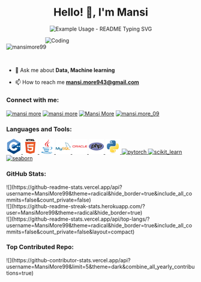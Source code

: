 <h1 align="center">Hello! 👋, I'm Mansi </h1>


<p align="center">
  <img src="https://readme-typing-svg.demolab.com/?lines=AI+Engineer!;A+Passionate+Data+Scientist!;Join+me+in+Tech+events+at+SF!&font=Fira%20Code&center=true&width=380&height=50&duration=4000&pause=1000" alt="Example Usage - README Typing SVG">
</p>

<img align="right" alt="Coding" width="400" src="https://media.tenor.com/PP9v7VIs6R4AAAAd/scaler-create-impact.gif">


<p align="left"> <img src="https://komarev.com/ghpvc/?username=mansimore99&label=Profile%20views&color=0e75b6&style=flat" alt="mansimore99" /> </p>

<p align="left"> <a href="https://twitter.com/" target="blank"><img src="https://img.shields.io/twitter/follow/?logo=twitter&style=for-the-badge" alt="" /></a> </p>


- 💬 Ask me about **Data, Machine learning**

- 📫 How to reach me **mansi.more943@gmail.com**

<h3 align="left">Connect with me:</h3>
<p align="left">
<a href="https://linkedin.com/in/mansi-more-0943" target="blank"><img align="center" src="https://raw.githubusercontent.com/rahuldkjain/github-profile-readme-generator/master/src/images/icons/Social/linked-in-alt.svg" alt="mansi more" height="30" width="40" /></a>
<a href="https://medium.com/@mansi.more943" target="blank"><img align="center" src="https://img.shields.io/badge/Medium-12100E?logo=medium&logoColor=white" alt="mansi more" height="30" width="40" /></a>
<a href="https://x.com/MansiMore99" target="blank"><img align="center" src="![image](https://github.com/user-attachments/assets/f4f5b903-da28-4d18-9f2f-5b0ac6988c0c)
" alt="Mansi More" height="30" width="40" /></a>
<a href="https://instagram.com/mansi.more_09" target="blank"><img align="center" src="https://raw.githubusercontent.com/rahuldkjain/github-profile-readme-generator/master/src/images/icons/Social/instagram.svg" alt="mansi.more_09" height="30" width="40" /></a>
</p>

<h3 align="left">Languages and Tools:</h3>
<p align="left"> <a href="https://www.w3schools.com/cpp/" target="_blank" rel="noreferrer"> <img src="https://raw.githubusercontent.com/devicons/devicon/master/icons/cplusplus/cplusplus-original.svg" alt="cplusplus" width="40" height="40"/> </a> <a href="https://www.w3.org/html/" target="_blank" rel="noreferrer"> <img src="https://raw.githubusercontent.com/devicons/devicon/master/icons/html5/html5-original-wordmark.svg" alt="html5" width="40" height="40"/> </a> <a href="https://www.java.com" target="_blank" rel="noreferrer"> <img src="https://raw.githubusercontent.com/devicons/devicon/master/icons/java/java-original.svg" alt="java" width="40" height="40"/> </a> <a href="https://www.mysql.com/" target="_blank" rel="noreferrer"> <img src="https://raw.githubusercontent.com/devicons/devicon/master/icons/mysql/mysql-original-wordmark.svg" alt="mysql" width="40" height="40"/> </a> <a href="https://www.oracle.com/" target="_blank" rel="noreferrer"> <img src="https://raw.githubusercontent.com/devicons/devicon/master/icons/oracle/oracle-original.svg" alt="oracle" width="40" height="40"/> </a> <a href="https://www.php.net" target="_blank" rel="noreferrer"> <img src="https://raw.githubusercontent.com/devicons/devicon/master/icons/php/php-original.svg" alt="php" width="40" height="40"/> </a> <a href="https://www.python.org" target="_blank" rel="noreferrer"> <img src="https://raw.githubusercontent.com/devicons/devicon/master/icons/python/python-original.svg" alt="python" width="40" height="40"/> </a> <a href="https://pytorch.org/" target="_blank" rel="noreferrer"> <img src="https://www.vectorlogo.zone/logos/pytorch/pytorch-icon.svg" alt="pytorch" width="40" height="40"/> </a> <a href="https://scikit-learn.org/" target="_blank" rel="noreferrer"> <img src="https://upload.wikimedia.org/wikipedia/commons/0/05/Scikit_learn_logo_small.svg" alt="scikit_learn" width="40" height="40"/> </a> <a href="https://seaborn.pydata.org/" target="_blank" rel="noreferrer"> <img src="https://seaborn.pydata.org/_images/logo-mark-lightbg.svg" alt="seaborn" width="40" height="40"/> </a> </p>


<h3 align="left">GitHub Stats:</h3>
![](https://github-readme-stats.vercel.app/api?username=MansiMore99&theme=radical&hide_border=true&include_all_commits=false&count_private=false)<br/>
![](https://github-readme-streak-stats.herokuapp.com/?user=MansiMore99&theme=radical&hide_border=true)<br/>
![](https://github-readme-stats.vercel.app/api/top-langs/?username=MansiMore99&theme=radical&hide_border=true&include_all_commits=false&count_private=false&layout=compact)



<h3 align="left">Top Contributed Repo:</h3>
![](https://github-contributor-stats.vercel.app/api?username=MansiMore99&limit=5&theme=dark&combine_all_yearly_contributions=true)


